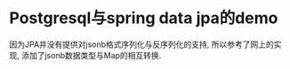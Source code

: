 # Postgresql与spring data jpa的demo
因为JPA并没有提供对jsonb格式序列化与反序列化的支持, 所以参考了网上的实现, 添加了jsonb数据类型与Map的相互转换.
